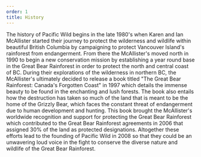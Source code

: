```yaml
---
order: 1
title: History
---
```


The history of Pacific Wild begins in the late 1980's when Karen and Ian McAllister started their journey to protect the wilderness and wildlife within beautiful British Columbia by campaigning to protect Vancouver Island's rainforest from endangerment. From there the McAllister's moved north in 1990 to begin a new conservation mission by establishing a year round base in the Great Bear Rainforest in order to protect the north and central coast of BC. During their explorations of the wilderness in northern BC, the McAllister's ultimately decided to release a book titled "The Great Bear Rainforest: Canada's Forgotten Coast" in 1997 which details the immense beauty to be found in the enchanting and lush forests. The book also entails how the destruction has taken so much of the land that is meant to be the home of the Grizzly Bear, which faces the constant threat of endangerment due to human development and hunting. This book brought the McAllister's worldwide recognition and support for protecting the Great Bear Rainforest which contributed to the Great Bear Rainforest agreements in 2006 that assigned 30% of the land as protected designations. Altogether these efforts lead to the founding of Pacific Wild in 2008 so that they could be an unwavering loud voice in the fight to conserve the diverse nature and wildlife of the Great Bear Rainforest.

